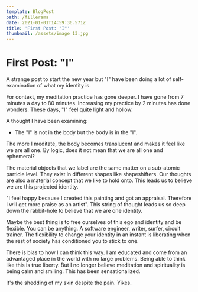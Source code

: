 ```yaml
---
template: BlogPost
path: /fillerama
date: 2021-01-01T14:59:36.571Z
title: 'First Post: "I"'
thumbnail: /assets/image 13.jpg
---
```

# First Post: "I"

A strange post to start the new year but "I" have been doing a lot of self-examination of what my identity is.

For context, my meditation practice has gone deeper. I have gone from 7 minutes a day to 80 minutes. Increasing my practice by 2 minutes has done wonders. These days, "I" feel quite light and hollow.

A thought I have been examining:

* The "I" is not in the body but the body is in the "I".

The more I meditate, the body becomes translucent and makes it feel like we are all one. By logic, does it not mean that we are all one and ephemeral?

The material objects that we label are the same matter on a sub-atomic particle level. They exist in different shapes like shapeshifters. Our thoughts are also a material concept that we like to hold onto. This leads us to believe we are this projected identity.

"I feel happy because I created this painting and got an appraisal. Therefore I will get more praise as an artist". This string of thought leads us so deep down the rabbit-hole to believe that we are one identity.

Maybe the best thing is to free ourselves of this ego and identity and be flexible. You can be anything. A software engineer, writer, surfer, circuit trainer. The flexibility to change your identity in an instant is liberating when the rest of society has conditioned you to stick to one.

There is bias to how I can think this way. I am educated and come from an advantaged place in the world with no large problems. Being able to think like this is true liberty. But I no longer believe meditation and spirituality is being calm and smiling. This has been sensationalized.

It's the shedding of my skin despite the pain. Yikes.
